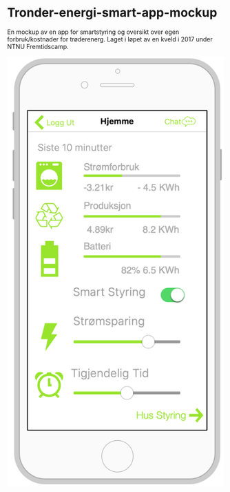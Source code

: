 # Tronder-energi-smart-app-mockup
En mockup av en app for smartstyring og oversikt over egen forbruk/kostnader for trøderenerg. Laget i løpet av en kveld i 2017 under NTNU Fremtidscamp. 

![Alt text](pictures/estimat.png?raw=true "Title")
